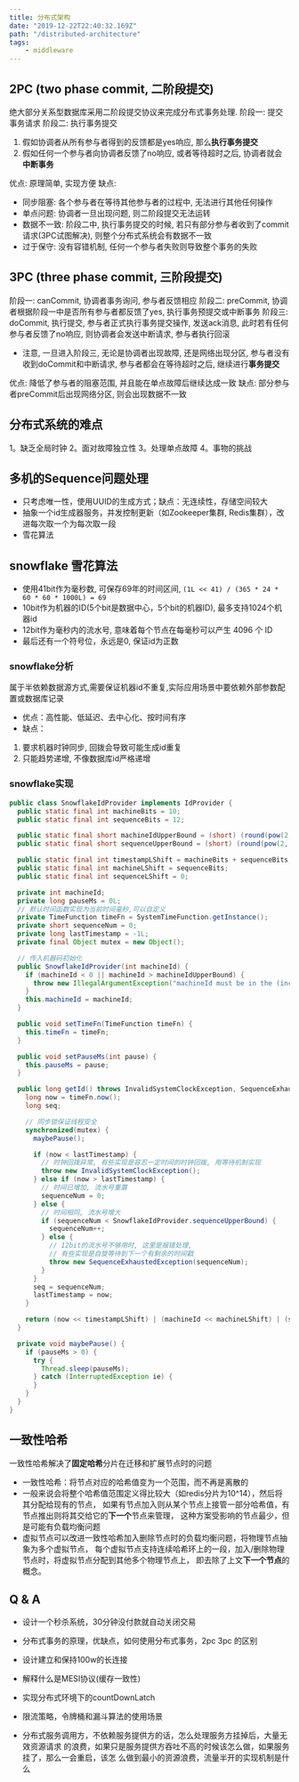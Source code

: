 ```yaml
---
title: 分布式架构
date: "2019-12-22T22:40:32.169Z"
path: "/distributed-architecture"
tags:
    - middleware
---
```


## 2PC (two phase commit, 二阶段提交)
绝大部分关系型数据库采用二阶段提交协议来完成分布式事务处理.
阶段一: 提交事务请求
阶段二: 执行事务提交
1. 假如协调者从所有参与者得到的反馈都是yes响应, 那么**执行事务提交**
2. 假如任何一个参与者向协调者反馈了no响应, 或者等待超时之后, 协调者就会**中断事务**

优点: 原理简单, 实现方便
缺点:
* 同步阻塞: 各个参与者在等待其他参与者的过程中, 无法进行其他任何操作
* 单点问题: 协调者一旦出现问题, 则二阶段提交无法运转
* 数据不一致: 阶段二中, 执行事务提交的时候, 若只有部分参与者收到了commit请求(3PC试图解决), 则整个分布式系统会有数据不一致
* 过于保守: 没有容错机制, 任何一个参与者失败则导致整个事务的失败

## 3PC (three phase commit, 三阶段提交)
阶段一: canCommit, 协调者事务询问, 参与者反馈相应
阶段二: preCommit, 协调者根据阶段一中是否所有参与者都反馈了yes, 执行事务预提交或中断事务
阶段三: doCommit, 执行提交, 参与者正式执行事务提交操作, 发送ack消息, 此时若有任何参与者反馈了no响应,
      则协调者会发送中断请求, 参与者执行回滚

* 注意, 一旦进入阶段三, 无论是协调者出现故障, 还是网络出现分区, 参与者没有收到doCommit和中断请求,
  参与者都会在等待超时之后, 继续进行**事务提交**

优点: 降低了参与者的阻塞范围, 并且能在单点故障后继续达成一致
缺点: 部分参与者preCommit后出现网络分区, 则会出现数据不一致


## 分布式系统的难点
1。缺乏全局时钟
2。面对故障独立性
3。处理单点故障
4。事物的挑战


## 多机的Sequence问题处理
* 只考虑唯一性，使用UUID的生成方式；缺点：无连续性，存储空间较大
* 抽象一个id生成器服务，并发控制更新（如Zookeeper集群, Redis集群），改进每次取一个为每次取一段
* 雪花算法

## snowflake 雪花算法
* 使用41bit作为毫秒数, 可保存69年的时间区间, `(1L << 41) / (365 * 24 * 60 * 60 * 1000L) = 69`
* 10bit作为机器的ID(5个bit是数据中心，5个bit的机器ID), 最多支持1024个机器id
* 12bit作为毫秒内的流水号, 意味着每个节点在每毫秒可以产生 4096 个 ID
* 最后还有一个符号位，永远是0, 保证id为正数

### snowflake分析
属于半依赖数据源方式,需要保证机器id不重复,实际应用场景中要依赖外部参数配置或数据库记录
* 优点：高性能、低延迟、去中心化、按时间有序
* 缺点：
1. 要求机器时钟同步, 回拨会导致可能生成id重复
2. 只能趋势递增, 不像数据库id严格递增

### snowflake实现
```java
public class SnowflakeIdProvider implements IdProvider {
  public static final int machineBits = 10;
  public static final int sequenceBits = 12;

  public static final short machineIdUpperBound = (short) (round(pow(2, machineBits)) - 1);
  public static final short sequenceUpperBound = (short) (round(pow(2, sequenceBits)) - 1);

  public static final int timestampLShift = machineBits + sequenceBits;
  public static final int machineLShift = sequenceBits;
  public static final int sequenceLShift = 0;

  private int machineId;
  private long pauseMs = 0L;
  // 默认时间函数实现为当前时间毫秒,可以自定义
  private TimeFunction timeFn = SystemTimeFunction.getInstance();
  private short sequenceNum = 0;
  private long lastTimestamp = -1L;
  private final Object mutex = new Object();

  // 传入机器码初始化
  public SnowflakeIdProvider(int machineId) {
    if (machineId < 0 || machineId > machineIdUpperBound) {
      throw new IllegalArgumentException("machineId must be in the (inclusive) range [0, 1023]");
    }
    this.machineId = machineId;
  }

  public void setTimeFn(TimeFunction timeFn) {
    this.timeFn = timeFn;
  }

  public void setPauseMs(int pause) {
    this.pauseMs = pause;
  }

  public long getId() throws InvalidSystemClockException, SequenceExhaustedException {
    long now = timeFn.now();
    long seq;

    // 同步锁保证线程安全
    synchronized(mutex) {
      maybePause();

      if (now < lastTimestamp) {
        // 时钟回拨异常, 有些实现是容忍一定时间的时钟回拨, 用等待机制实现
        throw new InvalidSystemClockException();
      } else if (now > lastTimestamp) {
        // 时间已增加, 流水号重置  
        sequenceNum = 0;
      } else {
        // 时间相同, 流水号增大
        if (sequenceNum < SnowflakeIdProvider.sequenceUpperBound) {
          sequenceNum++;
        } else {
          // 12bit的流水号不够用时, 这里是报错处理,
          // 有些实现是自旋等待到下一个有剩余的时间戳
          throw new SequenceExhaustedException(sequenceNum);
        }
      }
      seq = sequenceNum;
      lastTimestamp = now;
    }

    return (now << timestampLShift) | (machineId << machineLShift) | (seq << sequenceLShift);
  }

  private void maybePause() {
    if (pauseMs > 0) {
      try {
        Thread.sleep(pauseMs);
      } catch (InterruptedException ie) {
      }
    }
  }
}

```

## 一致性哈希
一致性哈希解决了**固定哈希**分片在迁移和扩展节点时的问题
* 一致性哈希：将节点对应的哈希值变为一个范围，而不再是离散的
* 一般来说会将整个哈希值范围定义得比较大（如redis分片为10^14），然后将其分配给现有的节点，
  如果有节点加入则从某个节点上接管一部分哈希值，有节点推出则将其交给它的**下一个**节点来管理，
  这种方案受影响的节点最少，但是可能有负载均衡问题
* 虚拟节点可以改进一致性哈希加入删除节点时的负载均衡问题，将物理节点抽象为多个虚拟节点，
  每个虚拟节点支持连续哈希环上的一段，加入/删除物理节点时，将虚拟节点分配到其他多个物理节点上，
  即去除了上文**下一个节点**的概念。
  


## Q & A
* 设计一个秒杀系统，30分钟没付款就自动关闭交易

* 分布式事务的原理，优缺点，如何使用分布式事务，2pc 3pc 的区别
* 设计建立和保持100w的长连接
* 解释什么是MESI协议(缓存一致性)
* 实现分布式环境下的countDownLatch

* 限流策略，令牌桶和漏斗算法的使用场景
* 分布式服务调用方，不依赖服务提供方的话，怎么处理服务方挂掉后，大量无效资源请求
  的浪费，如果只是服务提供方吞吐不高的时候该怎么做，如果服务挂了，那么一会重启，该怎
  么做到最小的资源浪费，流量半开的实现机制是什么